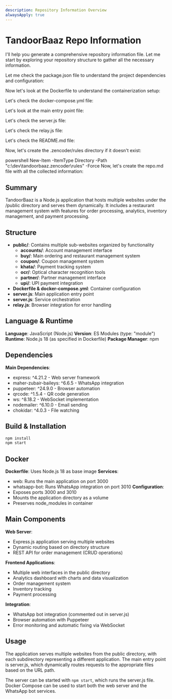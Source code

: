 ```yaml
---
description: Repository Information Overview
alwaysApply: true
---
```


# TandoorBaaz Repo Information

I'll help you generate a comprehensive repository information file. Let me start by exploring your repository structure to gather all the necessary information.

Let me check the package.json file to understand the project dependencies and configuration:

Now let's look at the Dockerfile to understand the containerization setup:

Let's check the docker-compose.yml file:

Let's look at the main entry point file:

Let's check the server.js file:

Let's check the relay.js file:

Let's check the README.md file:

Now, let's create the .zencoder/rules directory if it doesn't exist:

powershell
New-Item -ItemType Directory -Path "c:\dev\tandoorbaaz\.zencoder\rules" -Force
Now, let's create the repo.md file with all the collected information:

## Summary

TandoorBaaz is a Node.js application that hosts multiple websites under the /public directory and serves them dynamically. It includes a restaurant management system with features for order processing, analytics, inventory management, and payment processing.

## Structure

- **public/**: Contains multiple sub-websites organized by functionality
  - **accounts/**: Account management interface
  - **buy/**: Main ordering and restaurant management system
  - **coupon/**: Coupon management system
  - **khata/**: Payment tracking system
  - **ocr/**: Optical character recognition tools
  - **partner/**: Partner management interface
  - **upi/**: UPI payment integration
- **Dockerfile & docker-compose.yml**: Container configuration
- **server.js**: Main application entry point
- **server.js**: Service orchestration
- **relay.js**: Browser integration for error handling

## Language & Runtime

**Language**: JavaScript (Node.js)
**Version**: ES Modules (type: "module")
**Runtime**: Node.js 18 (as specified in Dockerfile)
**Package Manager**: npm

## Dependencies

**Main Dependencies**:

- express: ^4.21.2 - Web server framework
- maher-zubair-baileys: ^6.6.5 - WhatsApp integration
- puppeteer: ^24.9.0 - Browser automation
- qrcode: ^1.5.4 - QR code generation
- ws: ^8.18.2 - WebSocket implementation
- nodemailer: ^6.10.0 - Email sending
- chokidar: ^4.0.3 - File watching

## Build & Installation

```bash
npm install
npm start
```

## Docker

**Dockerfile**: Uses Node.js 18 as base image
**Services**:

- web: Runs the main application on port 3000
- whatsapp-bot: Runs WhatsApp integration on port 3010
  **Configuration**:
- Exposes ports 3000 and 3010
- Mounts the application directory as a volume
- Preserves node_modules in container

## Main Components

**Web Server**:

- Express.js application serving multiple websites
- Dynamic routing based on directory structure
- REST API for order management (CRUD operations)

**Frontend Applications**:

- Multiple web interfaces in the public directory
- Analytics dashboard with charts and data visualization
- Order management system
- Inventory tracking
- Payment processing

**Integration**:

- WhatsApp bot integration (commented out in server.js)
- Browser automation with Puppeteer
- Error monitoring and automatic fixing via WebSocket

## Usage

The application serves multiple websites from the public directory, with each subdirectory representing a different application. The main entry point is server.js, which dynamically routes requests to the appropriate files based on the URL path.

The server can be started with `npm start`, which runs the server.js file. Docker Compose can be used to start both the web server and the WhatsApp bot services.
